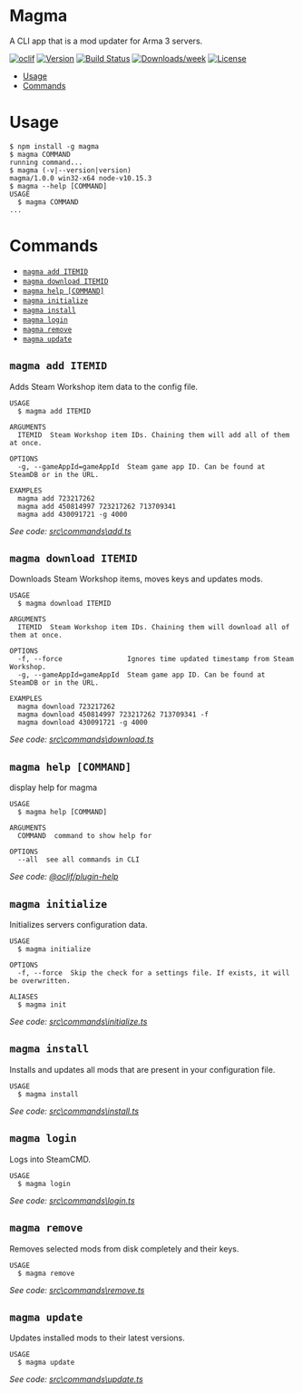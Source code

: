 Magma
=====

A CLI app that is a mod updater for Arma 3 servers.

[![oclif](https://img.shields.io/badge/cli-oclif-brightgreen.svg)](https://oclif.io)
[![Version](https://img.shields.io/npm/v/Magma.svg)](https://npmjs.org/package/Magma)
[![Build Status](https://travis-ci.com/CreepPork/Magma.svg?token=TsdTZZVMQRx2yic71M4F&branch=master)](https://travis-ci.com/CreepPork/Magma)
[![Downloads/week](https://img.shields.io/npm/dw/Magma.svg)](https://npmjs.org/package/Magma)
[![License](https://img.shields.io/npm/l/Magma.svg)](https://github.com/CreepPork/Magma/blob/master/package.json)

<!-- toc -->
* [Usage](#usage)
* [Commands](#commands)
<!-- tocstop -->
# Usage
<!-- usage -->
```sh-session
$ npm install -g magma
$ magma COMMAND
running command...
$ magma (-v|--version|version)
magma/1.0.0 win32-x64 node-v10.15.3
$ magma --help [COMMAND]
USAGE
  $ magma COMMAND
...
```
<!-- usagestop -->
# Commands
<!-- commands -->
* [`magma add ITEMID`](#magma-add-itemid)
* [`magma download ITEMID`](#magma-download-itemid)
* [`magma help [COMMAND]`](#magma-help-command)
* [`magma initialize`](#magma-initialize)
* [`magma install`](#magma-install)
* [`magma login`](#magma-login)
* [`magma remove`](#magma-remove)
* [`magma update`](#magma-update)

## `magma add ITEMID`

Adds Steam Workshop item data to the config file.

```
USAGE
  $ magma add ITEMID

ARGUMENTS
  ITEMID  Steam Workshop item IDs. Chaining them will add all of them at once.

OPTIONS
  -g, --gameAppId=gameAppId  Steam game app ID. Can be found at SteamDB or in the URL.

EXAMPLES
  magma add 723217262
  magma add 450814997 723217262 713709341
  magma add 430091721 -g 4000
```

_See code: [src\commands\add.ts](https://github.com/CreepPork/Magma/blob/v1.0.0/src\commands\add.ts)_

## `magma download ITEMID`

Downloads Steam Workshop items, moves keys and updates mods.

```
USAGE
  $ magma download ITEMID

ARGUMENTS
  ITEMID  Steam Workshop item IDs. Chaining them will download all of them at once.

OPTIONS
  -f, --force                Ignores time updated timestamp from Steam Workshop.
  -g, --gameAppId=gameAppId  Steam game app ID. Can be found at SteamDB or in the URL.

EXAMPLES
  magma download 723217262
  magma download 450814997 723217262 713709341 -f
  magma download 430091721 -g 4000
```

_See code: [src\commands\download.ts](https://github.com/CreepPork/Magma/blob/v1.0.0/src\commands\download.ts)_

## `magma help [COMMAND]`

display help for magma

```
USAGE
  $ magma help [COMMAND]

ARGUMENTS
  COMMAND  command to show help for

OPTIONS
  --all  see all commands in CLI
```

_See code: [@oclif/plugin-help](https://github.com/oclif/plugin-help/blob/v2.2.0/src\commands\help.ts)_

## `magma initialize`

Initializes servers configuration data.

```
USAGE
  $ magma initialize

OPTIONS
  -f, --force  Skip the check for a settings file. If exists, it will be overwritten.

ALIASES
  $ magma init
```

_See code: [src\commands\initialize.ts](https://github.com/CreepPork/Magma/blob/v1.0.0/src\commands\initialize.ts)_

## `magma install`

Installs and updates all mods that are present in your configuration file.

```
USAGE
  $ magma install
```

_See code: [src\commands\install.ts](https://github.com/CreepPork/Magma/blob/v1.0.0/src\commands\install.ts)_

## `magma login`

Logs into SteamCMD.

```
USAGE
  $ magma login
```

_See code: [src\commands\login.ts](https://github.com/CreepPork/Magma/blob/v1.0.0/src\commands\login.ts)_

## `magma remove`

Removes selected mods from disk completely and their keys.

```
USAGE
  $ magma remove
```

_See code: [src\commands\remove.ts](https://github.com/CreepPork/Magma/blob/v1.0.0/src\commands\remove.ts)_

## `magma update`

Updates installed mods to their latest versions.

```
USAGE
  $ magma update
```

_See code: [src\commands\update.ts](https://github.com/CreepPork/Magma/blob/v1.0.0/src\commands\update.ts)_
<!-- commandsstop -->
